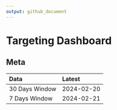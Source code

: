 ```yaml
---
output: github_document
---
```


# Targeting Dashboard



## Meta


|Data           |Latest     |
|:--------------|:----------|
|30 Days Window |2024-02-20 |
|7 Days Window  |2024-02-21 |
